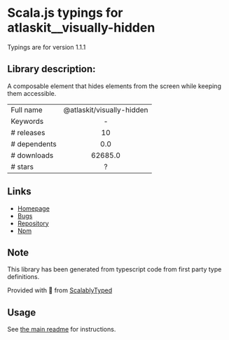 
# Scala.js typings for atlaskit__visually-hidden

Typings are for version 1.1.1

## Library description:
A composable element that hides elements from the screen while keeping them accessible.

|                    |                 |
| ------------------ | :-------------: |
| Full name          | @atlaskit/visually-hidden |
| Keywords           | - |
| # releases         | 10 |
| # dependents       | 0.0 |
| # downloads        | 62685.0 |
| # stars            | ? |

## Links
- [Homepage](https://atlaskit.atlassian.com/packages/design-system/visually-hidden)
- [Bugs](https://bitbucket.org/atlassian/atlassian-frontend-mirror/issues)
- [Repository](https://bitbucket.org/atlassian/atlassian-frontend-mirror)
- [Npm](https://www.npmjs.com/package/%40atlaskit%2Fvisually-hidden)
    


## Note
This library has been generated from typescript code from first party type definitions.

Provided with :purple_heart: from [ScalablyTyped](https://github.com/oyvindberg/ScalablyTyped)

## Usage
See [the main readme](../../readme.md) for instructions.


